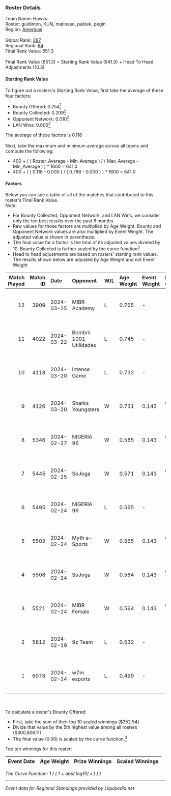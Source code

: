 ### Roster Details<br />
Team Name: Hawks<br />
Roster: guidimon, KUN, matinaso, pablek, pegin<br />
Region: [Americas]( ../standings_americas.md)<br />
<br />
Global Rank: [287](../standings_global.md)<br />
Regional Rank: [64]( ../standings_americas.md)<br />
Final Rank Value:  651.3<br />
<br />
Final Rank Value (651.3) = Starting Rank Value (641.0) + Head To Head Adjustments (10.3)<br />

#### Starting Rank Value<br />
To figure out a rosters's Starting Rank Value, first take the average of these four factors:<br />
- Bounty Offered: 0.254[<sup>1</sup>](#table2)
- Bounty Collected: 0.209[<sup>2</sup>](#table1)
- Opponent Network: 0.010[<sup>2</sup>](#table1)
- LAN Wins: 0.000[<sup>2</sup>](#table1)

The average of these factors is 0.118<br />
<br />
Next, take the maximum and minimum average across all teams and compute the following:<br />
- 400 + ( ( Roster_Average - Min_Average ) / ( Max_Average - Min_Average ) ) * 1600 = 641.0
- 400 + ( ( 0.118 - 0.000 ) / ( 0.786 - 0.000 ) ) * 1600 = 641.0


#### Factors<br />
Below you can see a table of all of the matches that contributed to this roster's Final Rank Value.<br />
Note:<br />

- For Bounty Collected, Opponent Network, and LAN Wins, we consider only the ten best results over the past 6 months.
- Raw values for those factors are multiplied by Age Weight. Bounty and Opponent Network values are also multiplied by Event Weight. The adjusted value is shown in parenthesis.
- The final value for a factor is the total of its adjusted values divided by 10. Bounty Collected is further scaled by the curve function[<sup>3</sup>](#curveFunction)
- Head to head adjustments are based on rosters' starting rank values. The results shown below are adjusted by Age Weight and not Event Weight
<span id="table1"></span><br />


| Match Played | Match ID | Date       | Opponent                | W/L | Age Weight | Event Weight | Bounty Collected | Opponent Network | LAN Wins  | H2H Adj. | Roster                                  |
| -: | -: | :- | :- | :- | :- | :- | :- | :- | :- | -: | :- |
|           12 |     3909 | 2024-03-25 | MIBR Academy            | L   | 0.765      | -            | -                | -                | -         |   -10.15 | guidimon, KUN, matinaso, pablek, pegin  |
|           11 |     4022 | 2024-03-22 | Bombril 1001 Utilidades | L   | 0.745      | -            | -                | -                | -         |   -11.04 | guidimon, KUN, matinaso, pablek, pegin  |
|           10 |     4118 | 2024-03-20 | Intense Game            | L   | 0.732      | -            | -                | -                | -         |   -10.10 | guidimon, KUN, matinaso, pablek, pegin  |
|            9 |     4126 | 2024-03-20 | Sharks Youngsters       | W   | 0.731      | 0.143        | 0.003 (0.000)    | 0.422 (0.044)    | 0 (0.000) |    10.61 | guidimon, KUN, matinaso, pablek, pegin  |
|            8 |     5346 | 2024-02-27 | NIGERIA 96              | W   | 0.585      | 0.143        | 0.001 (0.000)    | 0.140 (0.012)    | 0 (0.000) |     8.62 | guidimon, KUN, nacho, nasher, pablek    |
|            7 |     5445 | 2024-02-25 | SoJoga                  | W   | 0.571      | 0.143        | 0.000 (0.000)    | 0.138 (0.011)    | 0 (0.000) |     9.15 | Colt, k1not1, Patoz1k, pkN, telezin     |
|            6 |     5495 | 2024-02-24 | NIGERIA 96              | L   | 0.565      | -            | -                | -                | -         |    -9.46 | deemO, leozik4, nv1nJ, predict, t9mpest |
|            5 |     5502 | 2024-02-24 | Myth e-Sports           | W   | 0.565      | 0.143        | 0.000 (0.000)    | 0.041 (0.003)    | 0 (0.000) |     7.93 | guidimon, KUN, nacho, nasher, pablek    |
|            4 |     5508 | 2024-02-24 | SoJoga                  | W   | 0.564      | 0.143        | 0.000 (0.000)    | 0.138 (0.011)    | 0 (0.000) |     8.49 | guidimon, KUN, nacho, nasher, pablek    |
|            3 |     5521 | 2024-02-24 | MIBR Female             | W   | 0.564      | 0.143        | 0.015 (0.001)    | 0.217 (0.017)    | 0 (0.000) |    10.79 | Babs, dani, ferzy, khizha, REGIANE      |
|            2 |     5812 | 2024-02-19 | 9z Team                 | L   | 0.532      | -            | -                | -                | -         |    -0.54 | guidimon, KUN, nacho, nasher, pablek    |
|            1 |     6078 | 2024-02-14 | w7m esports             | L   | 0.499      | -            | -                | -                | -         |    -4.00 | guidimon, KUN, nacho, nasher, pablek    |

<br />
<span id="table2"></span><br />
To calculate a roster's Bounty Offered:<br />

- First, take the sum of their top 10 scaled winnings ($352.54)
- Divide that value by the 5th highest value among all rosters ($300,806.11)
- The final value (0.00) is scaled by the curve function.[<sup>3</sup>](#curveFunction)

Top ten winnings for this roster:<br />

| Event Date | Age Weight | Prize Winnings | Scaled Winnings |
| :- | -: | :- | :- |


<span id="curveFunction"></span>_The Curve Function: 1 / ( 1 + abs( log10( x ) ) )_<br />

---
_Event data for Regional Standings provided by Liquipedia.net_<br />
